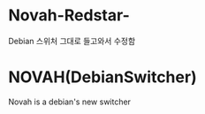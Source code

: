 # Novah-Redstar-
Debian 스위처 그대로 들고와서 수정함

# NOVAH(DebianSwitcher)
 Novah is a debian's new switcher
